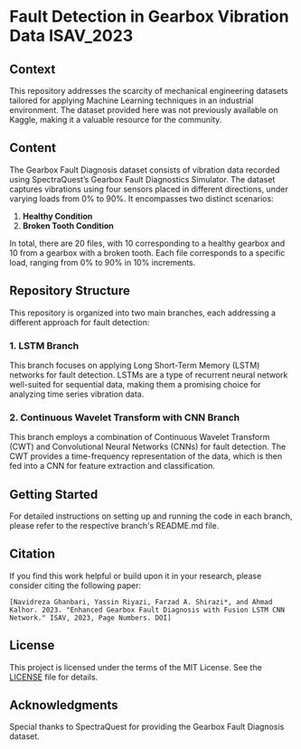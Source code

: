 # Fault Detection in Gearbox Vibration Data ISAV_2023


## Context

This repository addresses the scarcity of mechanical engineering datasets tailored for applying Machine Learning techniques in an industrial environment. The dataset provided here was not previously available on Kaggle, making it a valuable resource for the community.

## Content

The Gearbox Fault Diagnosis dataset consists of vibration data recorded using SpectraQuest’s Gearbox Fault Diagnostics Simulator. The dataset captures vibrations using four sensors placed in different directions, under varying loads from 0% to 90%. It encompasses two distinct scenarios:

1. **Healthy Condition**
2. **Broken Tooth Condition**

In total, there are 20 files, with 10 corresponding to a healthy gearbox and 10 from a gearbox with a broken tooth. Each file corresponds to a specific load, ranging from 0% to 90% in 10% increments.

## Repository Structure

This repository is organized into two main branches, each addressing a different approach for fault detection:

### 1. LSTM Branch

This branch focuses on applying Long Short-Term Memory (LSTM) networks for fault detection. LSTMs are a type of recurrent neural network well-suited for sequential data, making them a promising choice for analyzing time series vibration data.

### 2. Continuous Wavelet Transform with CNN Branch

This branch employs a combination of Continuous Wavelet Transform (CWT) and Convolutional Neural Networks (CNNs) for fault detection. The CWT provides a time-frequency representation of the data, which is then fed into a CNN for feature extraction and classification.

## Getting Started

For detailed instructions on setting up and running the code in each branch, please refer to the respective branch's README.md file.

## Citation

If you find this work helpful or build upon it in your research, please consider citing the following paper:

```
[Navidreza Ghanbari, Yassin Riyazi, Farzad A. Shirazi*, and Ahmad Kalhor. 2023. "Enhanced Gearbox Fault Diagnosis with Fusion LSTM CNN Network." ISAV, 2023, Page Numbers. DOI]
```

## License

This project is licensed under the terms of the MIT License. See the [LICENSE](LICENSE) file for details.

## Acknowledgments

Special thanks to SpectraQuest for providing the Gearbox Fault Diagnosis dataset.

